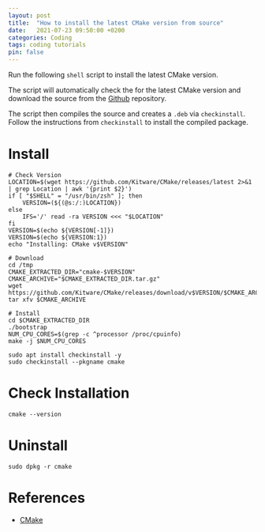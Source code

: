 ```yaml
---
layout: post
title:  "How to install the latest CMake version from source"
date:   2021-07-23 09:50:00 +0200
categories: Coding
tags: coding tutorials
pin: false
---
```


Run the following `shell` script to install the latest CMake version.

The script will automatically check the for the latest CMake version and download the source from the [Github](https://github.com/Kitware/CMake/) repository. 

The script then compiles the source and creates a `.deb` via `checkinstall`. Follow the instructions from `checkinstall` to install the compiled package.

# Install
```shell
# Check Version
LOCATION=$(wget https://github.com/Kitware/CMake/releases/latest 2>&1 | grep Location | awk '{print $2}')
if [ "$SHELL" = "/usr/bin/zsh" ]; then
    VERSION=(${(@s:/:)LOCATION})
else
    IFS='/' read -ra VERSION <<< "$LOCATION"
fi
VERSION=$(echo ${VERSION[-1]})
VERSION=$(echo ${VERSION:1})
echo "Installing: CMake v$VERSION"

# Download
cd /tmp
CMAKE_EXTRACTED_DIR="cmake-$VERSION"
CMAKE_ARCHIVE="$CMAKE_EXTRACTED_DIR.tar.gz"
wget https://github.com/Kitware/CMake/releases/download/v$VERSION/$CMAKE_ARCHIVE
tar xfv $CMAKE_ARCHIVE

# Install
cd $CMAKE_EXTRACTED_DIR
./bootstrap
NUM_CPU_CORES=$(grep -c ^processor /proc/cpuinfo)
make -j $NUM_CPU_CORES

sudo apt install checkinstall -y
sudo checkinstall --pkgname cmake
```

# Check Installation
```shell
cmake --version
```

# Uninstall
```shell
sudo dpkg -r cmake
```

# References

- [CMake](https://cmake.org/)
